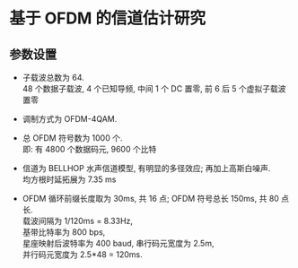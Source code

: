 # 基于 OFDM 的信道估计研究

## 参数设置
- 子载波总数为 64.  
  48 个数据子载波, 4 个已知导频, 中间 1 个 DC 置零, 前 6 后 5 个虚拟子载波置零

- 调制方式为 OFDM-4QAM.  
  

- 总 OFDM 符号数为 1000 个.  
  即: 有 4800 个数据码元, 9600 个比特
  
- 信道为 BELLHOP 水声信道模型, 有明显的多径效应; 再加上高斯白噪声.  
  均方根时延拓展为 7.35 ms
  
- OFDM 循环前缀长度取为 30ms, 共 16 点; OFDM 符号总长 150ms, 共 80 点长.  
  载波间隔为 1/120ms = 8.33Hz,  
  基带比特率为 800 bps,   
  星座映射后波特率为 400 baud,  串行码元宽度为 2.5m,  
  并行码元宽度为 2.5*48 = 120ms.













